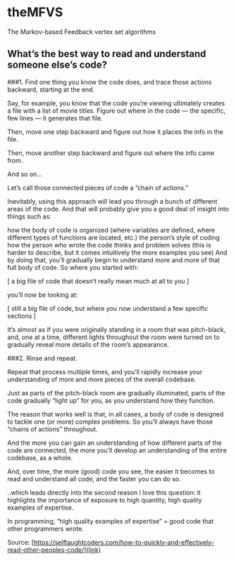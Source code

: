 # theMFVS
The Markov-based Feedback vertex set algorithms

## What’s the best way to read and understand someone else’s code?
###1. Find one thing you know the code does, and trace those actions backward, starting at the end.

Say, for example, you know that the code you’re viewing ultimately creates a file with a list of movie titles. Figure out where in the code — the specific, few lines — it generates that file.

Then, move one step backward and figure out how it places the info in the file.

Then, move another step backward and figure out where the info came from.

And so on…

Let’s call those connected pieces of code a “chain of actions.”

Inevitably, using this approach will lead you through a bunch of different areas of the code. And that will probably give you a good deal of insight into things such as:

how the body of code is organized (where variables are defined, where different types of functions are located, etc.)
the person’s style of coding
how the person who wrote the code thinks and problem solves (this is harder to describe, but it comes intuitively the more examples you see)
And by doing that, you’ll gradually begin to understand more and more of that full body of code. So where you started with:

[ a big file of code that doesn’t really mean much at all to you ]

you’ll now be looking at:

[ still a big file of code, but where you now understand a few specific sections ]

It’s almost as if you were originally standing in a room that was pitch-black, and, one at a time, different lights throughout the room were turned on to gradually reveal more details of the room’s appearance.

###2. Rinse and repeat.

Repeat that process multiple times, and you’ll rapidly increase your understanding of more and more pieces of the overall codebase.

Just as parts of the pitch-black room are gradually illuminated, parts of the code gradually “light up” for you, as you understand how they function.

The reason that works well is that, in all cases, a body of code is designed to tackle one (or more) complex problems. So you’ll always have those “chains of actions” throughout.

And the more you can gain an understanding of how different parts of the code are connected, the more you’ll develop an understanding of the entire codebase, as a whole.

And, over time, the more (good) code you see, the easier it becomes to read and understand all code, and the faster you can do so.

..which leads directly into the second reason I love this question: it highlights the importance of exposure to high quantity, high quality examples of expertise.

In programming, “high quality examples of expertise” = good code that other programmers wrote.

Source: [https://selftaughtcoders.com/how-to-quickly-and-effectively-read-other-peoples-code/](link)
